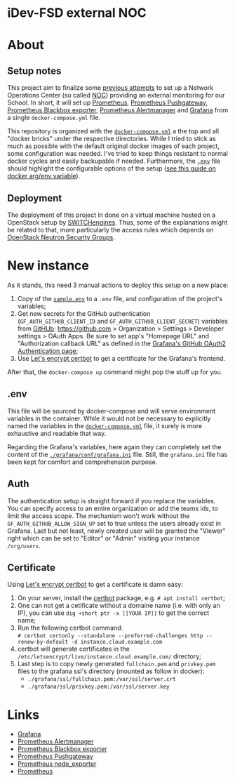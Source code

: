 # iDev-FSD external NOC

# About

## Setup notes
This project aim to finalize some [previous
attempts](https://en.wikipedia.org/wiki/Network_operations_center) to set up a
Network Operations Center (so called
[NOC](https://en.wikipedia.org/wiki/Network_operations_center)) providing an
external monitoring for our School. In short, it will set up
[Prometheus](https://prometheus.io/docs/introduction/overview/), [Prometheus
Pushgateway](https://prometheus.io/docs/practices/pushing/), [Prometheus
Blackbox exporter](https://github.com/prometheus/blackbox_exporter), [Prometheus
Alertmanager](https://prometheus.io/docs/alerting/alertmanager/) and
[Grafana](https://prometheus.io/docs/visualization/grafana/) from a single
`docker-compose.yml` file.

This repository is organized with the [`docker-compose.yml`](docker-compose.yml)
a the top and all "docker bricks" under the respective directories. While I
tried to stick as much as possible with the default original docker images of
each project, some configuration was needed. I've tried to keep things resistant
to normal docker cycles and easily backupable if needed. Furthermore, the
[`.env`](sample.env) file should highlight the configurable options of the setup
([see this guide on docker arg/env
variable](https://vsupalov.com/docker-arg-env-variable-guide/)).

## Deployment
The deployment of this project in done on a virtual machine hosted on a
OpenStack setup by [SWITCHengines](https://www.switch.ch/engines/). Thus, some
of the explanations might be related to that, more particularly the access rules
which depends on [OpenStack Neutron Security
Groups](https://wiki.openstack.org/wiki/Neutron/SecurityGroups).

# New instance
As it stands, this need 3 manual actions to deploy this setup on a new place:
  1. Copy of the [`sample.env`](sample.env) to a `.env` file, and configuration 
     of the project's variables;
  1. Get new secrets for the GitHub authentication (`GF_AUTH_GITHUB_CLIENT_ID` 
     and `GF_AUTH_GITHUB_CLIENT_SECRET`) variables from 
     [GitHUb](https://github.com): https://github.com > Organization > 
     Settings > Developer settings > OAuth Apps. Be sure to set app's "Homepage 
     URL" and "Authorization callback URL" as defined in the 
     [Grafana's GitHub OAuth2 Authentication page](http://docs.grafana.org/auth/github/#configure-github-oauth-application);
  1. Use [Let's encrypt certbot](https://certbot.eff.org/) to get a certificate 
     for the Grafana's frontend.

After that, the `docker-compose up` command might pop the stuff up for you.


## .env
This file will be sourced by docker-compose and will serve environment variables
in the container. While it would not be necessary to explicitly named the 
variables in the [`docker-compose.yml`](docker-compose.yml) file, it surely is
more exhaustive and readable that way.

Regarding the Grafana's variables, here again they can completely set the
content of the [`./grafana/conf/grafana.ini`](./grafana/conf/grafana.ini) file.
Still, the `grafana.ini` file has been kept for comfort and comprehension
purpose.

## Auth
The authentication setup is straight forward if you replace the variables. You
can specify access to an entire organization or add the teams ids, to limit the
access scope. The mechanism won't work without the
`GF_AUTH_GITHUB_ALLOW_SIGN_UP` set to true unless the users already exist in
Grafana. Last but not least, newly created user will be granted the "Viewer"
right which can be set to "Editor" or "Admin" visiting your instance
`/org/users`.

## Certificate
Using [Let's encrypt certbot](https://certbot.eff.org/) to get a certificate is
damn easy:
  1. On your server, install the [certbot](https://certbot.eff.org/) package, 
     e.g. `# apt install certbot`;
  1. One can not get a cetificate without a domaine name (i.e. with only an IP),
     you can use `dig +short ptr -x [[YOUR IP]]` to get the correct name;
  1. Run the following certbot command:  
     `# certbot certonly --standalone --preferred-challenges http --renew-by-default -d instance.cloud.example.com`
  1. certbot will generate certificates in the 
     `/etc/letsencrypt/live/instance.cloud.example.com/` directory;
  1. Last step is to copy newly generated `fullchain.pem` and `privkey.pem` 
     files to the grafana ssl's directory (mounted as follow in docker):
     * `./grafana/ssl/fullchain.pem:/var/ssl/server.crt`
     * `./grafana/ssl/privkey.pem:/var/ssl/server.key`

# Links
  * [Grafana](https://prometheus.io/docs/visualization/grafana/)
  * [Prometheus Alertmanager](https://prometheus.io/docs/alerting/alertmanager/)
  * [Prometheus Blackbox exporter](https://github.com/prometheus/blackbox_exporter)
  * [Prometheus Pushgateway](https://prometheus.io/docs/practices/pushing/)
  * [Prometheus node_exporter](https://github.com/prometheus/node_exporter) 
  * [Prometheus](https://prometheus.io/docs/introduction/overview/)